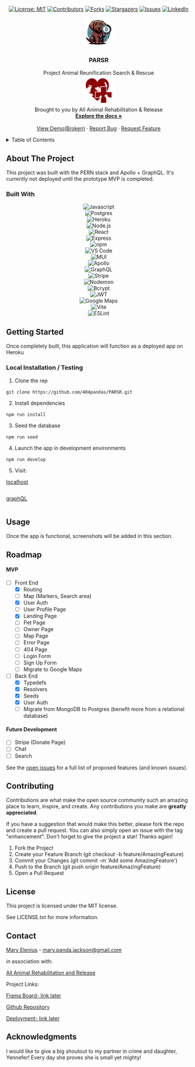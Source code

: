 <div align="center">

  <!-- Add badges using the following format: -->
  <!-- ![Name](urlToShieldHere)(urlToGithubHere) -->

[![License: MIT](https://img.shields.io/badge/License-MIT-yellow.svg)](https://opensource.org/licenses/MIT)
[![Contributors](https://img.shields.io/github/contributors/404pandas/PARSR.svg?style=plastic&logo=appveyor)](https://github.com/404pandas/PARSR/graphs/contributors)
[![Forks](https://img.shields.io/github/forks/404pandas/PARSR.svg?style=plastic&logo=appveyor)](https://github.com/404pandas/PARSR/network/members)
[![Stargazers](https://img.shields.io/github/stars/404pandas/PARSR.svg?style=plastic&logo=appveyor)](https://github.com/404pandas/PARSR/stargazers)
[![Issues](https://img.shields.io/github/issues/404pandas/PARSR.svg?style=plastic&logo=appveyor)](https://github.com/404pandas/PARSR/issues)
[![LinkedIn](https://img.shields.io/badge/-LinkedIn-black.svg?style=plastic&logo=appveyor&logo=linkedin&colorB=555)](https://linkedin.com/in/404pandas)

</div>

<!-- PROJECT LOGO -->

<div align="center">
  <a href="https://github.com/404pandas/PARSR">
    <img src="./client/src/assets/images/parsr-logo.png" alt="Logo" width="80" height="80">
  </a>

  <h3 align="center">PARSR</h3>

  <p align="center">
    Project Animal Reunification Search & Rescue    <br />
    <a href="https://www.allanimalrr.org/">
      <img src="./client/src/assets/images/aarr.png" alt="Logo" width="80" height="80">
    </a><br />
    Brought to you by All Animal Rehabilitation & Release<br />
    <a href="https://github.com/404pandas/PARSR"><strong>Explore the docs »</strong></a>
    <br />
    <br />
    <a href="https://github.com/404pandas/PARSR">View Demo(Broken)</a>
    ·
    <a href="https://github.com/404pandas/PARSR/issues">Report Bug</a>
    ·
    <a href="https://github.com/404pandas/PARSR/issues">Request Feature</a>

  </p>
</div>

<!-- TABLE OF CONTENTS -->
<details>
  <summary>Table of Contents</summary>
  <ol>
    <li>
      <a href="#about-the-project">About The Project</a>
      <ul>
        <li><a href="#built-with">Built With</a></li>
      </ul>
    </li>
    <li>
      <a href="#getting-started">Getting Started</a>
      <ul>
        <li><a href="#installation">Installation</a></li>
      </ul>
    </li>
    <li><a href="#usage">Usage</a></li>
    <li><a href="#roadmap">Roadmap</a></li>
    <li><a href="#contributing">Contributing</a></li>
    <li><a href="#license">License</a></li>
    <li><a href="#contact">Contact</a></li>
    <li><a href="#acknowledgments">Acknowledgments</a></li>
  </ol>
</details>

<!-- ABOUT THE PROJECT -->

## About The Project

<!-- Add screenshots using the following format: -->
<!-- ![Screenshot alt description](directPathOfScreenshots) -->

This project was built with the PERN stack and Apollo + GraphQL.
It's currently not deployed until the prototype MVP is completed.

### Built With

<div align="center">

![Javascript](https://img.shields.io/badge/Language-JavaScript-ff0000?style=plastic&logo=JavaScript&logoWidth=10)  
![Postgres](https://img.shields.io/badge/Database-Postgres-80ff00?style=plastic&logo=PostgreSQL&logoWidth=10)  
![Heroku](https://img.shields.io/badge/Cloud-Heroku-00ff00?style=plastic&logo=Heroku&logoWidth=10)  
![Node.js](https://img.shields.io/badge/Framework-Node.js-ff0000?style=plastic&logo=Node.js&logoWidth=10)  
![React](https://img.shields.io/badge/Framework-React.js-ff8000?style=plastic&logo=React&logoWidth=10)  
![Express](https://img.shields.io/badge/Framework-Express-80ff00?style=plastic&logo=Express&logoWidth=10)  
![npm](https://img.shields.io/badge/Tools-npm-ff0000?style=plastic&logo=npm&logoWidth=10)  
![VS Code](https://img.shields.io/badge/IDE-VSCode-ff0000?style=plastic&logo=VisualStudioCode&logoWidth=10)  
![MUI](https://img.shields.io/badge/Package-MUI-ff0000?style=plastic&logo=MUI&logoWidth=10)  
![Apollo](https://img.shields.io/badge/GraphQL-ApolloServer-00f?style=plastic&logo=apollo-graphql&logoWidth=10)  
![GraphQL](https://img.shields.io/badge/Query-GraphQL-ff1493?style=plastic&logo=GraphQL&logoWidth=10)  
![Stripe](https://img.shields.io/badge/API-Stripe-00c5ff?style=plastic&logo=Stripe&logoWidth=10)  
![Nodemon](https://img.shields.io/badge/Dev%20Tool-Nodemon-76d04b?style=plastic&logo=nodemon&logoWidth=10)  
![Bcrypt](https://img.shields.io/badge/Password%20Hashing-Bcrypt-blue?style=plastic&logo=Bcrypt&logoWidth=10)  
![JWT](https://img.shields.io/badge/Auth-JWT-black?style=plastic&logo=JSON-web-tokens&logoWidth=10)  
![Google Maps](https://img.shields.io/badge/Maps-Google%20Maps-4285F4?style=plastic&logo=google-maps&logoWidth=10)  
![Vite](https://img.shields.io/badge/Dev%20Tool-Vite-yellow?style=plastic&logo=vite&logoWidth=10)  
![ESLint](https://img.shields.io/badge/Linter-ESLint-purple?style=plastic&logo=ESLint&logoWidth=10)

</div>

<!-- GETTING STARTED -->

## Getting Started

Once completely built, this application will function as a deployed app on Heroku

### Local Installation / Testing

1. Clone the rep

```
git clone https://github.com/404pandas/PARSR.git
```

2. Install dependencies

```
npm run install
```

3. Seed the database

```
npm run seed
```

4. Launch the app in development environments

```
npm run develop
```

5. Visit:

[localhost]()

```

```

[graphQL]()

```

```

<!-- USAGE EXAMPLES -->

## Usage

Once the app is functional, screenshots will be added in this section.

<!-- ROADMAP -->

## Roadmap

#### MVP

- [ ] Front End
  - [x] Routing
  - [ ] Map (Markers, Search area)
  - [x] User Auth
  - [ ] User Profile Page
  - [x] Landing Page
  - [ ] Pet Page
  - [ ] Owner Page
  - [ ] Map Page
  - [ ] Error Page
  - [ ] 404 Page
  - [ ] Login Form
  - [ ] Sign Up Form
  - [ ] Migrate to Google Maps

- [ ] Back End
  - [x] Typedefs
  - [x] Resolvers
  - [x] Seeds
  - [x] User Auth
  - [ ] Migrate from MongoDB to Postgres (benefit more from a relational database)

#### Future Development

- [ ] Stripe (Donate Page)
- [ ] Chat
- [ ] Search

See the [open issues](https://github.com/404pandas/PARSR/issues) for a full list of proposed features (and known issues).

<!-- CONTRIBUTING -->

## Contributing

Contributions are what make the open source community such an amazing place to learn, inspire, and create. Any contributions you make are **greatly appreciated**.

If you have a suggestion that would make this better, please fork the repo and create a pull request. You can also simply open an issue with the tag "enhancement".
Don't forget to give the project a star! Thanks again!

1. Fork the Project
2. Create your Feature Branch (git checkout -b feature/AmazingFeature)
3. Commit your Changes (git commit -m 'Add some AmazingFeature')
4. Push to the Branch (git push origin feature/AmazingFeature)
5. Open a Pull Request

<!-- LICENSE -->

## License

This project is licensed under the MIT license.

See LICENSE.txt for more information.

<!-- CONTACT -->

## Contact

[Mary Elenius](https://maryelenius.com/) - mary.panda.jackson@gmail.com

in association with:

[All Animal Rehabilitation and Release](https://www.allanimalrr.org)

Project Links:

[Figma Board- link later]()

[Github Repository](https://github.com/404pandas/PARSR)

[Deployment- link later]()

<!-- ACKNOWLEDGMENTS -->

## Acknowledgments

I would like to give a big shoutout to my partner in crime and daughter, Yennefer! Every day she proves she is small yet mighty!
